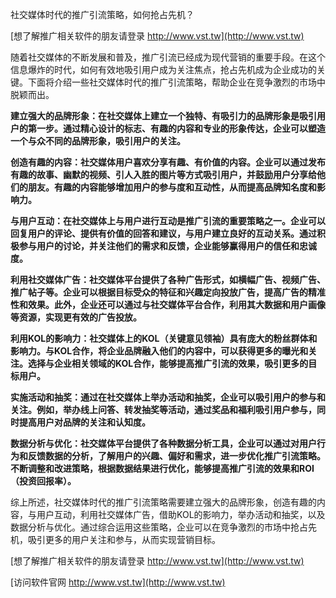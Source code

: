 社交媒体时代的推广引流策略，如何抢占先机？

[想了解推广相关软件的朋友请登录 http://www.vst.tw](http://www.vst.tw)

随着社交媒体的不断发展和普及，推广引流已经成为现代营销的重要手段。在这个信息爆炸的时代，如何有效地吸引用户成为关注焦点，抢占先机成为企业成功的关键。下面将介绍一些社交媒体时代的推广引流策略，帮助企业在竞争激烈的市场中脱颖而出。

**建立强大的品牌形象：在社交媒体上建立一个独特、有吸引力的品牌形象是吸引用户的第一步。通过精心设计的标志、有趣的内容和专业的形象传达，企业可以塑造一个与众不同的品牌形象，吸引用户的关注。**

**创造有趣的内容：社交媒体用户喜欢分享有趣、有价值的内容。企业可以通过发布有趣的故事、幽默的视频、引人入胜的图片等方式吸引用户，并鼓励用户分享给他们的朋友。有趣的内容能够增加用户的参与度和互动性，从而提高品牌知名度和影响力。**

**与用户互动：在社交媒体上与用户进行互动是推广引流的重要策略之一。企业可以回复用户的评论、提供有价值的回答和建议，与用户建立良好的互动关系。通过积极参与用户的讨论，并关注他们的需求和反馈，企业能够赢得用户的信任和忠诚度。**

**利用社交媒体广告：社交媒体平台提供了各种广告形式，如横幅广告、视频广告、推广帖子等。企业可以根据目标受众的特征和兴趣定向投放广告，提高广告的精准性和效果。此外，企业还可以通过与社交媒体平台合作，利用其大数据和用户画像等资源，实现更有效的广告投放。**

**利用KOL的影响力：社交媒体上的KOL（关键意见领袖）具有庞大的粉丝群体和影响力。与KOL合作，将企业品牌融入他们的内容中，可以获得更多的曝光和关注。选择与企业相关领域的KOL合作，能够提高推广引流的效果，吸引更多的目标用户。**

**实施活动和抽奖：通过在社交媒体上举办活动和抽奖，企业可以吸引用户的参与和关注。例如，举办线上问答、转发抽奖等活动，通过奖品和福利吸引用户参与，同时提高用户对品牌的关注和认知度。**

**数据分析与优化：社交媒体平台提供了各种数据分析工具，企业可以通过对用户行为和反馈数据的分析，了解用户的兴趣、偏好和需求，进一步优化推广引流策略。不断调整和改进策略，根据数据结果进行优化，能够提高推广引流的效果和ROI（投资回报率）。**

综上所述，社交媒体时代的推广引流策略需要建立强大的品牌形象，创造有趣的内容，与用户互动，利用社交媒体广告，借助KOL的影响力，举办活动和抽奖，以及数据分析与优化。通过综合运用这些策略，企业可以在竞争激烈的市场中抢占先机，吸引更多的用户关注和参与，从而实现营销目标。

[想了解推广相关软件的朋友请登录 http://www.vst.tw](http://www.vst.tw)


[访问软件官网 http://www.vst.tw](http://www.vst.tw)
